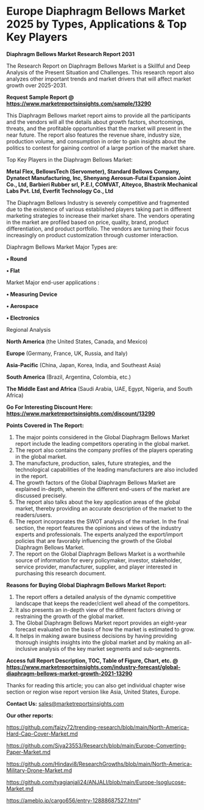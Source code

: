 # Europe Diaphragm Bellows Market 2025 by Types, Applications & Top Key Players

<strong>Diaphragm Bellows Market Research Report 2031</strong>

The Research Report on Diaphragm Bellows Market is a Skillful and Deep Analysis of the Present Situation and Challenges. This research report also analyzes other important trends and market drivers that will affect market growth over 2025-2031.

<strong>Request Sample Report @ <a href=https://www.marketreportsinsights.com/sample/13290>https://www.marketreportsinsights.com/sample/13290</a></strong>

This Diaphragm Bellows market report aims to provide all the participants and the vendors will all the details about growth factors, shortcomings, threats, and the profitable opportunities that the market will present in the near future. The report also features the revenue share, industry size, production volume, and consumption in order to gain insights about the politics to contest for gaining control of a large portion of the market share.

Top Key Players in the Diaphragm Bellows Market:

<strong>Metal Flex, BellowsTech (Servometer), Standard Bellows Company, Dynatect Manufacturing, Inc, Shenyang Aerosun-Futai Expansion Joint Co., Ltd, Barbieri Rubber srl, P.E.I, COMVAT, Alteyco, Bhastrik Mechanical Labs Pvt. Ltd, Everfit Technology Co., Ltd</strong>

The Diaphragm Bellows Industry is severely competitive and fragmented due to the existence of various established players taking part in different marketing strategies to increase their market share. The vendors operating in the market are profiled based on price, quality, brand, product differentiation, and product portfolio. The vendors are turning their focus increasingly on product customization through customer interaction.

Diaphragm Bellows Market Major Types are:

<strong>• Round

• Flat</strong>

Market Major end-user applications :

<strong>• Measuring Device

• Aerospace

• Electronics</strong>

Regional Analysis

</u><strong><b>North America</b></strong> (the United States, Canada, and Mexico)

<strong><b>Europe </b></strong>(Germany, France, UK, Russia, and Italy)

<strong><b>Asia-Pacific</b></strong> (China, Japan, Korea, India, and Southeast Asia)

<strong><b>South America</b></strong> (Brazil, Argentina, Colombia, etc.)

<strong><b>The Middle East and Africa</b></strong> (Saudi Arabia, UAE, Egypt, Nigeria, and South Africa)

<strong>Go For Interesting Discount Here: <a href=https://www.marketreportsinsights.com/discount/13290>https://www.marketreportsinsights.com/discount/13290</a></strong>

<strong>Points Covered in The Report:</strong>
<ol>
  <li>The major points considered in the Global Diaphragm Bellows Market report include the leading competitors operating in the global market.</li>
  <li>The report also contains the company profiles of the players operating in the global market.</li>
  <li>The manufacture, production, sales, future strategies, and the technological capabilities of the leading manufacturers are also included in the report.</li>
  <li>The growth factors of the Global Diaphragm Bellows Market are explained in-depth, wherein the different end-users of the market are discussed precisely.</li>
  <li>The report also talks about the key application areas of the global market, thereby providing an accurate description of the market to the readers/users.</li>
  <li>The report incorporates the SWOT analysis of the market. In the final section, the report features the opinions and views of the industry experts and professionals. The experts analyzed the export/import policies that are favorably influencing the growth of the Global Diaphragm Bellows Market.</li>
  <li>The report on the Global Diaphragm Bellows Market is a worthwhile source of information for every policymaker, investor, stakeholder, service provider, manufacturer, supplier, and player interested in purchasing this research document.</li>
</ol>
<strong>Reasons for Buying Global Diaphragm Bellows Market Report:</strong>

<ol>
  <li>The report offers a detailed analysis of the dynamic competitive landscape that keeps the reader/client well ahead of the competitors.</li>
  <li>It also presents an in-depth view of the different factors driving or restraining the growth of the global market.</li>
  <li>The Global Diaphragm Bellows Market report provides an eight-year forecast evaluated on the basis of how the market is estimated to grow.</li>
  <li>It helps in making aware business decisions by having providing thorough insights insights into the global market and by making an all-inclusive analysis of the key market segments and sub-segments.</li>
</ol>
<strong>Access full Report Description, TOC, Table of Figure, Chart, etc. @ <a href=https://www.marketreportsinsights.com/industry-forecast/global-diaphragm-bellows-market-growth-2021-13290>https://www.marketreportsinsights.com/industry-forecast/global-diaphragm-bellows-market-growth-2021-13290</a></strong>


Thanks for reading this article; you can also get individual chapter wise section or region wise report version like Asia, United States, Europe.

<strong>Contact Us:</strong>
sales@marketreportsinsights.com

<strong>Our other reports:</strong>

<a href=https://github.com/faizy72/trending-research/blob/main/North-America-Hard-Cap-Cover-Market.md>https://github.com/faizy72/trending-research/blob/main/North-America-Hard-Cap-Cover-Market.md</a>

<a href=https://github.com/Siya23553/Research/blob/main/Europe-Converting-Paper-Market.md>https://github.com/Siya23553/Research/blob/main/Europe-Converting-Paper-Market.md</a>

<a href=https://github.com/Hindavi8/ResearchGrowths/blob/main/North-America-Military-Drone-Market.md>https://github.com/Hindavi8/ResearchGrowths/blob/main/North-America-Military-Drone-Market.md</a>

<a href=https://github.com/tyagianjali24/ANJALI/blob/main/Europe-Isoglucose-Market.md>https://github.com/tyagianjali24/ANJALI/blob/main/Europe-Isoglucose-Market.md</a>

<a href=https://ameblo.jp/cargo656/entry-12888687527.html>https://ameblo.jp/cargo656/entry-12888687527.html</a>"
